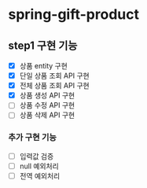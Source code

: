 # spring-gift-product

## step1 구현 기능

- [x] 상품 entity 구현
- [x] 단일 상품 조회 API 구현
- [x] 전체 상품 조회 API 구현
- [x] 상품 생성 API 구현
- [ ] 상품 수정 API 구현
- [ ] 상품 삭제 API 구현

### 추가 구현 기능

- [ ] 입력값 검증
- [ ] null 예외처리
- [ ] 전역 예외처리